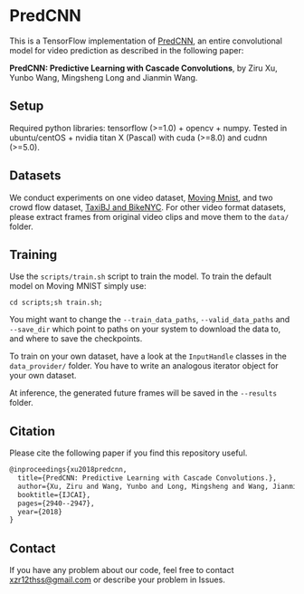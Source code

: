 # PredCNN
This is a TensorFlow implementation of [PredCNN](https://www.ijcai.org/proceedings/2018/0408.pdf), an entire convolutional model for video prediction as described in the following paper: 

**PredCNN: Predictive Learning with Cascade Convolutions**, by Ziru Xu, Yunbo Wang, Mingsheng Long and Jianmin Wang.

## Setup
Required python libraries: tensorflow (>=1.0) + opencv + numpy.
Tested in ubuntu/centOS + nvidia titan X (Pascal) with cuda (>=8.0) and cudnn (>=5.0).

## Datasets
We conduct experiments on one video dataset, [Moving Mnist](https://1drv.ms/f/s!AuK5cwCfU3__fGzXjcOlzTQw158), and two crowd flow dataset, [TaxiBJ and BikeNYC](https://github.com/lucktroy/DeepST/tree/master/data).
For other video format datasets, please extract frames from original video clips and move them to the `data/` folder.

## Training
Use the `scripts/train.sh` script to train the model. To train the default model on Moving MNIST simply use:
```shell
cd scripts;sh train.sh;
```
You might want to change the `--train_data_paths`, `--valid_data_paths` and `--save_dir` which point to paths on your system to download the data to, and where to save the checkpoints.

To train on your own dataset, have a look at the `InputHandle` classes in the `data_provider/` folder. You have to write an analogous iterator object for your own dataset. 

At inference, the generated future frames will be saved in the `--results` folder.

## Citation
Please cite the following paper if you find this repository useful.
```latex
@inproceedings{xu2018predcnn,
  title={PredCNN: Predictive Learning with Cascade Convolutions.},
  author={Xu, Ziru and Wang, Yunbo and Long, Mingsheng and Wang, Jianmin and KLiss, MOE},
  booktitle={IJCAI},
  pages={2940--2947},
  year={2018}
}
```

## Contact

If you have any problem about our code, feel free to contact xzr12thss@gmail.com or describe your problem in Issues.

